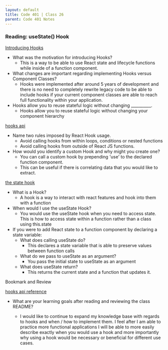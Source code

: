 ```yaml
---
layout: default
title: Code 401 | Class 26
parent: Code 401 Notes
---
```


### Reading: useState() Hook

[Introducing Hooks](https://reactjs.org/docs/hooks-intro.html#motivation)

* What was the motivation for introducing Hooks?
  * This is a way to be able to use React state and lifecycle functions while inside of a function component.
* What changes are important regarding implementing Hooks versus Component Classes?
  * Hooks were implemented after around 5 years of development and there is no need to completely rewrite legacy code to be able to include hooks if your current component classes are able to reach full functionality within your application.
* Hooks allow you to reuse stateful logic without changing __________.
  * Hooks allow you to reuse stateful logic without changing your component hierarchy

[hooks api](https://reactjs.org/docs/hooks-overview.html)

* Name two rules imposed by React Hook usage.
  * Avoid calling hooks from within loops, conditions or nested functions
  * Avoid calling hooks from outside of React JS functions.
* How would you identify a custom Hook and why might you create one?
  * You can call a custom hook by prepending 'use' to the declared function component.
  * This can be useful if there is correlating data that you would like to extract.

[the state hook](https://reactjs.org/docs/hooks-state.html)

* What is a Hook?
  * A hook is a way to interact with react features and hook into them with a function
* When would I use the useState Hook?
  * You would use the useState hook when you need to access state. This is how to access state within a function rather than a class using this.state
* If you were to add React state to a function component by declaring a state variable:
  * What does calling useState do?
    * This declares a state variable that is able to preserve values between function calls
  * What do we pass to useState as an argument?
    * You pass the initial state to useState as an argument
  * What does useState return?
    * This returns the current state and a function that updates it.

Bookmark and Review

[hooks api reference](https://reactjs.org/docs/hooks-reference.html)

* What are your learning goals after reading and reviewing the class README?

  * I would like to continue to expand my knowledge base with regards to hooks and when / how to implement them. I feel after I am able to practice more functional applications I will be able to more easily describe exactly when you would use a hook and more importantly why using a hook would be necessary or beneficial for different use cases.
